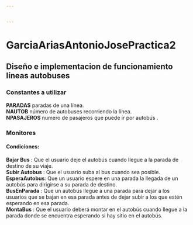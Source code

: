 ```yaml
---


---
```


<h1 id="garciaariasantoniojosepractica2">GarciaAriasAntonioJosePractica2</h1>
<h2 id="diseño-e-implementacion-de-funcionamiento-líneas-autobuses">Diseño e implementacion de funcionamiento líneas autobuses</h2>
<h3 id="constantes-a-utilizar">Constantes a utilizar</h3>
<p><strong>PARADAS</strong> paradas de una línea.<br>
<strong>NAUTOB</strong> número de autobuses recorriendo la línea.<br>
<strong>NPASAJEROS</strong> numero de pasajeros que puede ir por autobús .</p>
<h3 id="monitores">Monitores</h3>
<h4 id="condiciones">Condiciones:</h4>
<p><strong>Bajar Bus</strong> : Que el usuario deje el autobús cuando llegue a la parada de destino de su viaje.<br>
<strong>Subir Autobus</strong> : Que el usuario suba al bus cuando sea posible.<br>
<strong>EsperaAutobus</strong>:  Que un usuario espere en una parada la llegada de un autobús para dirigirse a su parada de destino.<br>
<strong>BusEnParada</strong> : Que un autobús llegue a una parada para dejar a los usuarios que se bajan en esa parada antes de dejar subir a los que estén esperando en esa parada.<br>
<strong>MontaBus</strong>  : Que el usuario deberá montar en el autobús cuando llegue a la parada donde se encuentra esperando si hay sitio en el autobús.</p>

